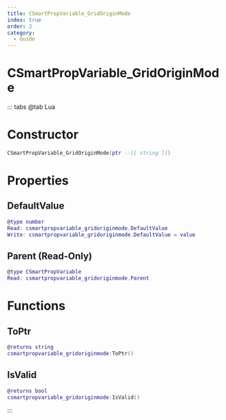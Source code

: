 ```yaml
---
title: CSmartPropVariable_GridOriginMode
index: true
order: 2
category:
  - Guide
---
```


# CSmartPropVariable_GridOriginMode

::: tabs
@tab Lua
# Constructor
```lua
CSmartPropVariable_GridOriginMode(ptr --[[ string ]])
```
# Properties
## DefaultValue 
```lua
@type number
Read: csmartpropvariable_gridoriginmode.DefaultValue
Write: csmartpropvariable_gridoriginmode.DefaultValue = value
```
## Parent (Read-Only)
```lua
@type CSmartPropVariable
Read: csmartpropvariable_gridoriginmode.Parent
```
# Functions
## ToPtr
```lua
@returns string
csmartpropvariable_gridoriginmode:ToPtr()
```
## IsValid
```lua
@returns bool
csmartpropvariable_gridoriginmode:IsValid()
```

:::
